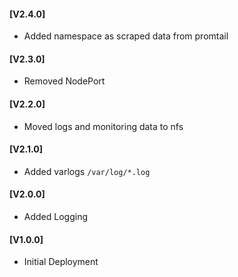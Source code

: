 #### [V2.4.0]
* Added namespace as scraped data from promtail

#### [V2.3.0]
* Removed NodePort

#### [V2.2.0]
* Moved logs and monitoring data to nfs

#### [V2.1.0]
* Added varlogs `/var/log/*.log`

#### [V2.0.0]
* Added Logging

#### [V1.0.0]
* Initial Deployment